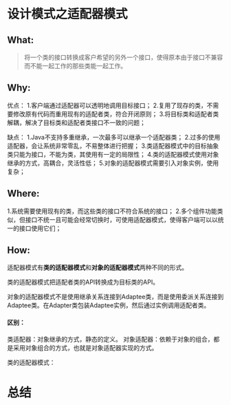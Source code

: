 # 设计模式之适配器模式
## What:

>将一个类的接口转换成客户希望的另外一个接口，使得原本由于接口不兼容而不能一起工作的那些类能一起工作。


## Why:
优点：
1.客户端通过适配器可以透明地调用目标接口；
2.复用了现存的类，不需要修改原有代码而重用现有的适配者类，符合开闭原则；
3.将目标类和适配者类解耦，解决了目标类和适配者类接口不一致的问题；

缺点：
1.Java不支持多重继承，一次最多可以继承一个适配器类；
2.过多的使用适配器，会让系统非常零乱，不易整体进行把握；
3.类适配器模式中的目标抽象类只能为接口，不能为类，其使用有一定的局限性；
4.类的适配器模式使用对象继承的方式，高耦合，灵活性低；
5.对象的适配器模式需要引入对象实例，使用复杂；


## Where:
1.系统需要使用现有的类，而这些类的接口不符合系统的接口；
2.多个组件功能类似，但接口不统一且可能会经常切换时，可使用适配器模式，使得客户端可以以统一的接口使用它们；

## How:


适配器模式有**类的适配器模式**和**对象的适配器模式**两种不同的形式。

类的适配器模式把适配者类的API转换成为目标类的API。

对象的适配器模式不是使用继承关系连接到Adaptee类，而是使用委派关系连接到Adaptee类。在Adapter类包装Adaptee实例，然后通过实例调用适配者类。

#### 区别：
类适配器：对象继承的方式，静态的定义。
对象适配器：依赖于对象的组合，都是采用对象组合的方式，也就是对象适配器实现的方式。


类的适配器模式：






# 总结